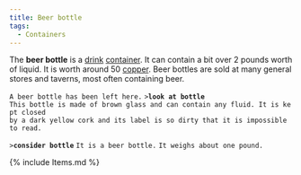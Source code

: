 ```yaml
---
title: Beer bottle
tags:
  - Containers
---
```

The **beer bottle** is a [drink](Food_%26_Drink#Drink "wikilink")
[container](container "wikilink"). It can contain a bit over 2 pounds
worth of liquid. It is worth around 50 [copper](copper "wikilink"). Beer
bottles are sold at many general stores and taverns, most often
containing beer.

`A beer bottle has been left here.`
`>`**`look at bottle`**
`This bottle is made of brown glass and can contain any fluid. It is kept closed`
`by a dark yellow cork and its label is so dirty that it is impossible to read. `

`>`**`consider bottle`**
`It is a beer bottle.`
`It weighs about one pound.`

{% include Items.md %}
